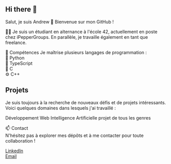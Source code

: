 ## Hi there 👋

Salut, je suis Andrew 👋 Bienvenue sur mon GitHub !

👨‍💻 Je suis un étudiant en alternance à l'école 42, actuellement en poste chez iPepperGroups. En parallèle, je travaille également en tant que freelance.

🌟 Compétences Je maîtrise plusieurs langages de programmation :  
🐍 Python  
🦄 TypeScript  
🔧 C  
⚙️ C++  

## Projets  
Je suis toujours à la recherche de nouveaux défis et de projets intéressants. Voici quelques domaines dans lesquels j'ai travaillé :

Développement Web
Intelligence Artificielle
projet de tous les genres

📫 Contact  
N'hésitez pas à explorer mes dépôts et à me contacter pour toute collaboration !

[LinkedIn](https://www.linkedin.com/in/andrew-colin-3b49b2241)  
[Email](mailto:andrew@cohort42.com)

<!--
**androuuid/androuuid** is a ✨ _special_ ✨ repository because its `README.md` (this file) appears on your GitHub profile.

Here are some ideas to get you started:

- 🔭 I’m currently working on ...
- 🌱 I’m currently learning ...
- 👯 I’m looking to collaborate on ...
- 🤔 I’m looking for help with ...
- 💬 Ask me about ...
- 📫 How to reach me: ...
- 😄 Pronouns: ...
- ⚡ Fun fact: ...
-->
